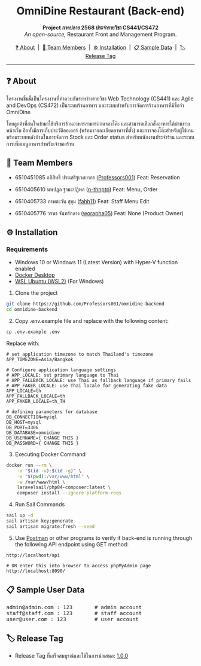 <h1 align="center">OmniDine Restaurant (Back-end)</h1>
<p align="center">
    <b>Project ภาคปลาย 2568 ประจำรายวิชา CS441/CS472</b> <br>
    <i>An open-source,</i> Restaurant Front and Management Program.<br>
    <br>
    <a href="#-about">❓ About</a>‎ ‎ |‎ ‎ 
    <a href="#-team-members">👥 Team Members</a>‎ ‎ |‎ ‎ 
    <a href="#%EF%B8%8F-installation">⚙️ Installation</a>‎ ‎ |‎ ‎ 
    <a href="#-sample-user-data">📋 Sample Data</a>‎ ‎ |‎ ‎ 
    <a href="#%EF%B8%8F-release-tag">🏷️ Release Tag</a>
</p>

---

## ❓ About
โครงงานชิ้นนี้เป็นโครงงานที่ทำควบกันระหว่างรายวิชา Web Technology (CS441) และ Agile and DevOps (CS472) เป็นระบบร้านอาหาร และระบบสำหรับการจัดการร้านอาหารที่มีชื่อว่า OmniDine

โดยลูกค้าที่สนใจเข้ามาใช้บริการร้านอาหารสามารถกดจองโต๊ะ และสามารถเลือกสั่งอาหารได้ผ่านทางหน้าเว็บ อีกทั้งมีการเก็บประวัติออเดอร์ (พร้อมรายละเอียดอาหารที่สั่ง) และการจองโต๊ะสำหรับผู้ใช้งาน พร้อมระบบหลังบ้านในการจัดการ Stock และ Order status สำหรับพนักงานประจำร้าน และระบบการเพิ่มเมนูอาหารสำหรับเจ้าของร้าน

## 👥 Team Members
- 6510451085 อภิสิทธิ์ ประเสริฐเวศยากร (<a href="https://github.com/Professors001">Professors001</a>) Feat: Reservation

- 6510405610 นพปฎล ฐานะปฏิพล (<a href="https://github.com/n-thnptp">n-thnptp</a>) Feat: Menu, Order

- 6510405733 ภาพตะวัน สุขุม (<a href="https://github.com/fahh11">fahh11</a>) Feat: Staff Menu Edit

- 6510405776 วรพา จันทร์กลาง (<a href="https://github.com/worapha05">worapha05</a>) Feat: None (Product Owner)

## ⚙️ Installation
### Requirements
- Windows 10 or Windows 11 (Latest Version) with Hyper-V function enabled
- <a href="https://desktop.docker.com/win/main/amd64/Docker%20Desktop%20Installer.exe?utm_source=docker&utm_medium=webreferral&utm_campaign=dd-smartbutton&utm_location=module">Docker Desktop</a>
- <a href="https://ubuntu.com/desktop/wsl">WSL Ubuntu (WSL2)</a> (For Windows)

1. Clone the project

```bash
git clone https://github.com/Professors001/omnidine-backend
cd omnidine-backend
```

2. Copy .env.example file and replace with the following content:
```bash
cp .env.example .env
```

Replace with:
```env
# set application timezone to match Thailand's timezone
APP_TIMEZONE=Asia/Bangkok
```

```env
# Configure application language settings
# APP_LOCALE: set primary language to Thai
# APP_FALLBACK_LOCALE: use Thai as fallback language if primary fails
# APP_FAKER_LOCALE: use Thai locale for generating fake data
APP_LOCALE=th
APP_FALLBACK_LOCALE=th
APP_FAKER_LOCALE=th_TH
```

```env
# defining parameters for database
DB_CONNECTION=mysql
DB_HOST=mysql
DB_PORT=3306
DB_DATABASE=omnidine
DB_USERNAME={ CHANGE THIS }
DB_PASSWORD={ CHANGE THIS }
```

3. Executing Docker Command
```bash
docker run --rm \
    -u "$(id -u):$(id -g)" \
    -v "$(pwd):/var/www/html" \
    -w /var/www/html \
    laravelsail/php84-composer:latest \
    composer install --ignore-platform-reqs
```

4. Run Sail Commands
```bash
sail up -d
sail artisan key:generate
sail artisan migrate:fresh --seed
```

5. Use <a href="https://www.postman.com/downloads/">Postman</a> or other programs to verify if back-end is running through the following API endpoint using GET method:
```
http://localhost/api

# OR enter this into browser to access phpMyAdmin page
http://localhost:8090/
```

## 📋 Sample User Data
<pre>
admin@admin.com : 123       # admin account
staff@staff.com : 123       # staff account
user@user.com : 123         # user account
</pre>

## 🏷️ Release Tag
- Release Tag ที่เสร็จสมบูรณ์และใช้ในการนำเสนอ: <a href="https://github.com/omnidine/omnidine-backend/releases/tag/1.0.0">1.0.0</a>